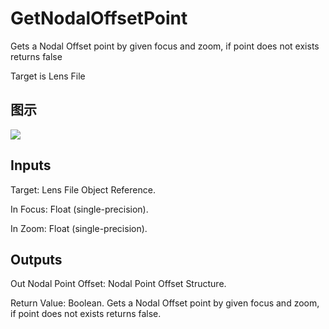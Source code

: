 # GetNodalOffsetPoint

Gets a Nodal Offset point by given focus and zoom, if point does not exists returns false

Target is Lens File

## 图示

![]($-20221218-19405150.png)

## Inputs

Target: Lens File Object Reference.

In Focus: Float (single-precision).

In Zoom: Float (single-precision).  

## Outputs

Out Nodal Point Offset: Nodal Point Offset Structure.

Return Value: Boolean. Gets a Nodal Offset point by given focus and zoom, if point does not exists returns false.

